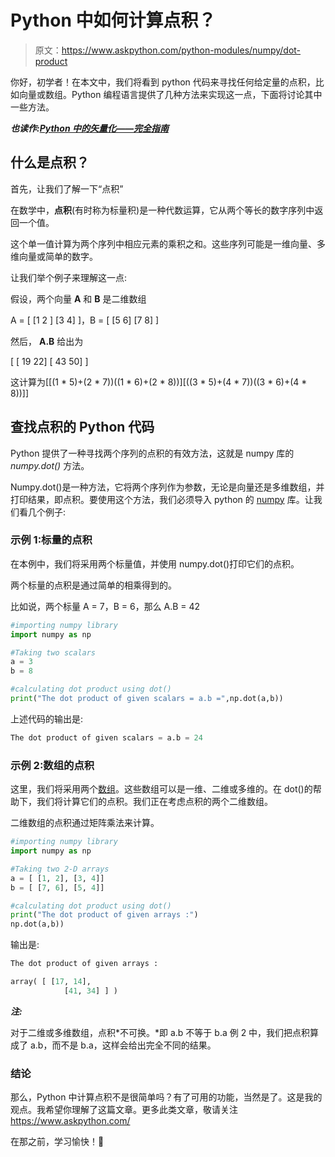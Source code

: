 # Python 中如何计算点积？

> 原文：<https://www.askpython.com/python-modules/numpy/dot-product>

你好，初学者！在本文中，我们将看到 python 代码来寻找任何给定量的点积，比如向量或数组。Python 编程语言提供了几种方法来实现这一点，下面将讨论其中一些方法。

***也读作:[Python 中的矢量化——完全指南](https://www.askpython.com/python-modules/numpy/vectorization-numpy)***

## 什么是点积？

首先，让我们了解一下“点积”

在数学中，**点积**(有时称为标量积)是一种代数运算，它从两个等长的数字序列中返回一个值。

这个单一值计算为两个序列中相应元素的乘积之和。这些序列可能是一维向量、多维向量或简单的数字。

让我们举个例子来理解这一点:

假设，两个向量 **A** 和 **B** 是二维数组

A = [ [1 2 ] [3 4] ]，B = [ [5 6] [7 8] ]

然后， **A.B** 给出为

[ [ 19 22] [ 43 50] ]

这计算为[[(1 * 5)+(2 * 7))((1 * 6)+(2 * 8))][((3 * 5)+(4 * 7))((3 * 6)+(4 * 8))]]

## 查找点积的 Python 代码

Python 提供了一种寻找两个序列的点积的有效方法，这就是 numpy 库的 *numpy.dot()* 方法。

Numpy.dot()是一种方法，它将两个序列作为参数，无论是向量还是多维数组，并打印结果，即点积。要使用这个方法，我们必须导入 python 的 [numpy](https://www.askpython.com/python/numpy-linear-algebraic-functions) 库。让我们看几个例子:

### 示例 1:标量的点积

在本例中，我们将采用两个标量值，并使用 numpy.dot()打印它们的点积。

两个标量的点积是通过简单的相乘得到的。

比如说，两个标量 A = 7，B = 6，那么 A.B = 42

```py
#importing numpy library
import numpy as np

#Taking two scalars
a = 3
b = 8

#calculating dot product using dot()
print("The dot product of given scalars = a.b =",np.dot(a,b))

```

上述代码的输出是:

```py
The dot product of given scalars = a.b = 24

```

### 示例 2:数组的点积

这里，我们将采用两个[数组](https://www.askpython.com/python-modules/numpy/python-numpy-arrays)。这些数组可以是一维、二维或多维的。在 dot()的帮助下，我们将计算它们的点积。我们正在考虑点积的两个二维数组。

二维数组的点积通过矩阵乘法来计算。

```py
#importing numpy library
import numpy as np

#Taking two 2-D arrays
a = [ [1, 2], [3, 4]]
b = [ [7, 6], [5, 4]]

#calculating dot product using dot()
print("The dot product of given arrays :")
np.dot(a,b))

```

输出是:

```py
The dot product of given arrays :

array( [ [17, 14],
            [41, 34] ] )

```

***注:***

对于二维或多维数组，点积*不可换。*即 a.b 不等于 b.a 例 2 中，我们把点积算成了 a.b，而不是 b.a，这样会给出完全不同的结果。

### 结论

那么，Python 中计算点积不是很简单吗？有了可用的功能，当然是了。这是我的观点。我希望你理解了这篇文章。更多此类文章，敬请关注 https://www.askpython.com/

在那之前，学习愉快！🙂
